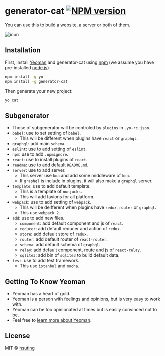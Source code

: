 # generator-cat [![NPM version][npm-image]][npm-url]

You can use this to build a website, a server or both of them.

![icon](http://hsuting.github.io/img/icon.svg)

## Installation

First, install [Yeoman](http://yeoman.io) and generator-cat using [npm](https://www.npmjs.com/) (we assume you have pre-installed [node.js](https://nodejs.org/)).

```bash
npm install -g yo
npm install -g generator-cat
```

Then generate your new project:

```bash
yo cat
```

## Subgenerator
- Those of subgenerator will be controled by `plugins` in `.yo-rc.json`.
- `babel`: use to set setting of `babel`.
  - This will be different when plugins have `react` or `graphql`.
- `graphql`: add main `schema`.
- `eslint`: use to add setting of `eslint`.
- `npm`: use to add `.npmignore`.
- `react`: use to install plugins of `react`.
- `readme`: use to add default `README.md`.
- `server`: use to add server.
  - This server use `koa` and add some middleware of `koa`.
  - If `graphql` is include in plugins, it will also make a `graphql` server.
- `template`: use to add default template.
  - This is a template of `nunjucks`.
  - This will add favions for all platform.
- `webpack`: use to add setting of `webpack`.
  - This will be deifferent when plugins have `redux`, `router` or `graphql`.
  - This use `webpack 2`.
- `add`: use to add new files.
  - `component`: add default component and js of `react`.
  - `reducer`: add default reducer and action of `redux`.
  - `store`: add default store of `redux`.
  - `router`: add default router of `react-router`.
  - `schema`: add default schema of `graphql`.
  - `relay`: add default component, route and js of `react-relay`.
  - `sqlite3`: add bin of `sqlite3` to build default data.
- `test`: use to add test framework.
  - This use `istanbul` and `mocha`.

## Getting To Know Yeoman

 * Yeoman has a heart of gold.
 * Yeoman is a person with feelings and opinions, but is very easy to work with.
 * Yeoman can be too opinionated at times but is easily convinced not to be.
 * Feel free to [learn more about Yeoman](http://yeoman.io/).

## License

MIT © [hsuting](hsuting.com)


[npm-image]: https://badge.fury.io/js/generator-cat.svg
[npm-url]: https://npmjs.org/package/generator-cat
